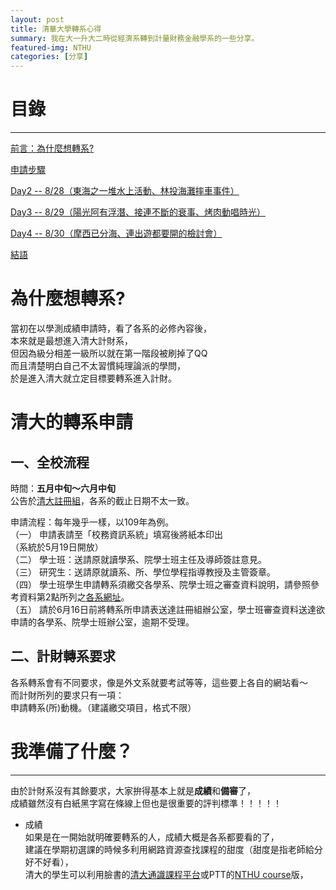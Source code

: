 ```yaml
---
layout: post
title: 清華大學轉系心得
summary: 我在大一升大二時從經濟系轉到計量財務金融學系的一些分享。
featured-img: NTHU
categories: [分享]
---
```


# 目錄

***

[前言：為什麼想轉系?](#前言)

[申請步驟](#Day1(8/27))

[Day2 -- 8/28（東海之一堆水上活動、林投海灘摔車事件）](#Day2(8/28))

[Day3 -- 8/29（陽光阿有浮潛、接連不斷的衰事、烤肉動唱時光）](#Day3(8/29))

[Day4 -- 8/30（摩西已分海、連出遊都要開的檢討會）](#Day4(8/30))

[結語](#結語)

# 為什麼想轉系?

當初在以學測成績申請時，看了各系的必修內容後，<br>
本來就是最想進入清大計財系，<br>
但因為級分相差一級所以就在第一階段被刷掉了QQ<br>
而且清楚明白自己不太習慣純理論派的學問，<br>
於是進入清大就立定目標要轉系進入計財。<br>

# 清大的轉系申請

## 一、全校流程

時間：**五月中旬～六月中旬**<br>
公告於[清大註冊組](http://registra.site.nthu.edu.tw/index.php)，各系的截止日期不太一致。<br>

申請流程：每年幾乎一樣，以109年為例。<br>
    （一） 申請表請至「校務資訊系統」填寫後將紙本印出<br>
            （系統於5月19日開放）<br>
    （二） 學士班：送請原就讀學系、院學士班主任及導師簽註意見。<br>
    （三） 研究生：送請原就讀系、所、學位學程指導教授及主管簽章。<br>
    （四） 學士班學生申請轉系須繳交各學系、院學士班之審查資料說明，請參照參考資料第2點所列之[各系網址](http://registra.site.nthu.edu.tw/p/404-1211-135670.php?Lang=zh-tw)。<br>
    （五） 請於6月16日前將轉系所申請表送達註冊組辦公室，學士班審查資料送達欲申請的各學系、院學士班辦公室，逾期不受理。<br>

## 二、計財轉系要求

各系轉系會有不同要求，像是外文系就要考試等等，這些要上各自的網站看～<br>
而計財所列的要求只有一項：<br>
    申請轉系(所)動機。（建議繳交項目，格式不限）<br>

# 我準備了什麼？

***

由於計財系沒有其餘要求，大家拚得基本上就是**成績**和**備審**了，<br>
成績雖然沒有白紙黑字寫在條線上但也是很重要的評判標準！！！！！<br>

- 成績<br>
    如果是在一開始就明確要轉系的人，成績大概是各系都要看的了，<br>
    建議在學期初選課的時候多利用網路資源查找課程的甜度（甜度是指老師給分好不好看），<br>
    清大的學生可以利用臉書的[清大通識課程平台](https://www.facebook.com/NTHUGe/)或PTT的[NTHU course](https://pttweb.tw/nthu_course/)版，<br>

